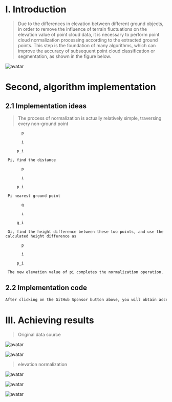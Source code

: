 #  I. Introduction 

>  Due to the differences in elevation between different ground objects, in order to remove the influence of terrain fluctuations on the elevation value of point cloud data, it is necessary to perform point cloud normalization processing according to the extracted ground points. This step is the foundation of many algorithms, which can improve the accuracy of subsequent point cloud classification or segmentation, as shown in the figure below. 

![avatar]( e27448da263847c1b4758a9de78a9547.png) 

#  Second, algorithm implementation 

##  2.1 Implementation ideas 

>  The process of normalization is actually relatively simple, traversing every non-ground point 

           p 

           i 

         p_i 

     Pi, find the distance 

           p 

           i 

         p_i 

     Pi nearest ground point 

           g 

           i 

         g_i 

     Gi, find the height difference between these two points, and use the calculated height difference as 

           p 

           i 

         p_i 

     The new elevation value of pi completes the normalization operation. 

##  2.2 Implementation code 

 ```python  
After clicking on the GitHub Sponsor button above, you will obtain access permissions to my private code repository ( https://github.com/slowlon/my_code_bar ) to view this blog code. By searching the code number of this blog, you can find the code you need, code number is: 2024020309574011699
 ```  
#  III. Achieving results 

>  Original data source 

![avatar]( feca807c4a9c4d70948c7f09a1bf64c0.png) 

![avatar]( 7bd240a952d64d6d81cc5e2746c37546.png) 

>  elevation normalization 

![avatar]( 62693548d2144f7c8dbfd4b524fb1028.png) 

![avatar]( 741aed3fa75f46b8a3d48701c3c3f158.png) 

![avatar]( b9cb955aa360433c85ae635245364358.png) 

